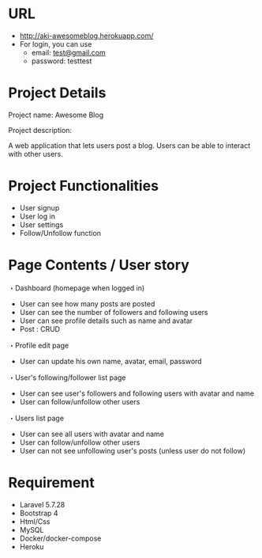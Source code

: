 # URL
* http://aki-awesomeblog.herokuapp.com/
* For login, you can use
    * email: test@gmail.com
    * password: testtest

# Project Details
Project name: Awesome Blog

Project description: 

A web application that lets users post a blog. Users can be able to interact with other users. 

# Project Functionalities
* User signup
* User log in
* User settings
* Follow/Unfollow function

# Page Contents / User story
・Dashboard (homepage when logged in)
* User can see how many posts are posted
* User can see the number of followers and following users
* User can see profile details such as name and avatar
* Post : CRUD

・Profile edit page
* User can update his own name, avatar, email, password

・User's following/follower list page
* User can see user's followers and following users with avatar and name
* User can follow/unfollow other users


・Users list page
* User can see all users with avatar and name
* User can follow/unfollow other users
* User can not see unfollowing user's posts (unless user do not follow)

# Requirement
* Laravel 5.7.28
* Bootstrap 4
* Html/Css
* MySQL
* Docker/docker-compose
* Heroku

